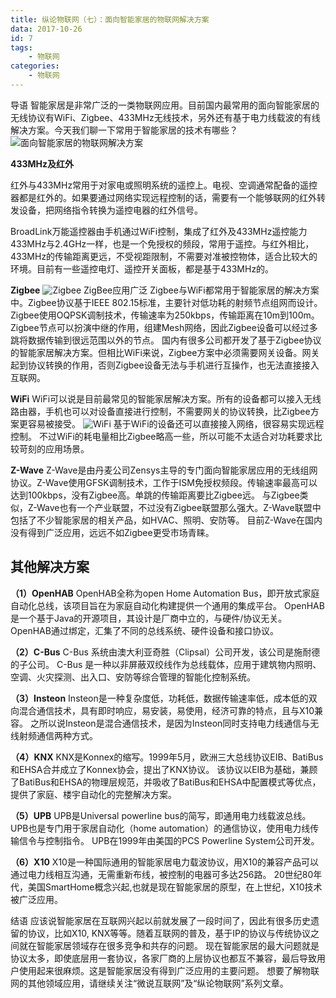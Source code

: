 ```yaml
---
title: 纵论物联网（七）：面向智能家居的物联网解决方案
data: 2017-10-26
id: 7
tags:
    - 物联网
categories:
    - 物联网
---
```


导语
智能家居是非常广泛的一类物联网应用。目前国内最常用的面向智能家居的无线协议有WiFi、Zigbee、433MHz无线技术，另外还有基于电力线载波的有线解决方案。今天我们聊一下常用于智能家居的技术有哪些？
![面向智能家居的物联网解决方案](http://ovfro7ddi.bkt.clouddn.com/%E9%9D%A2%E5%90%91%E6%99%BA%E8%83%BD%E5%AE%B6%E5%B1%85%E7%9A%84%E7%89%A9%E8%81%94%E7%BD%91%E8%A7%A3%E5%86%B3%E6%96%B9%E6%A1%881.JPEG)
<!--more-->

__433MHz及红外__

红外与433MHz常用于对家电或照明系统的遥控上。电视、空调通常配备的遥控器都是红外的。如果要通过网络实现远程控制的话，需要有一个能够联网的红外转发设备，把网络指令转换为遥控电器的红外信号。

BroadLink万能遥控器由手机通过WiFi控制，集成了红外及433MHz遥控能力
433MHz与2.4GHz一样，也是一个免授权的频段，常用于遥控。与红外相比，433MHz的传输距离更远，不受视距限制，不需要对准被控物体，适合比较大的环境。目前有一些遥控电灯、遥控开关面板，都是基于433MHz的。

__Zigbee__
![Zigbee](http://ovfro7ddi.bkt.clouddn.com/%E9%9D%A2%E5%90%91%E6%99%BA%E8%83%BD%E5%AE%B6%E5%B1%85%E7%9A%84%E7%89%A9%E8%81%94%E7%BD%91%E8%A7%A3%E5%86%B3%E6%96%B9%E6%A1%882.JPEG)
ZigBee应用广泛
Zigbee与WiFi都常用于智能家居的解决方案中。Zigbee协议基于IEEE 802.15标准，主要针对低功耗的射频节点组网而设计。
Zigbee使用OQPSK调制技术，传输速率为250kbps，传输距离在10m到100m。
Zigbee节点可以扮演中继的作用，组建Mesh网络，因此Zigbee设备可以经过多跳将数据传输到很远范围以外的节点。
国内有很多公司都开发了基于Zigbee协议的智能家居解决方案。但相比WiFi来说，Zigbee方案中必须需要网关设备。网关起到协议转换的作用，否则Zigbee设备无法与手机进行互操作，也无法直接接入互联网。

__WiFi__
WiFi可以说是目前最常见的智能家居解决方案。所有的设备都可以接入无线路由器，手机也可以对设备直接进行控制，不需要网关的协议转换，比Zigbee方案更容易被接受。
![WiFi](http://ovfro7ddi.bkt.clouddn.com/%E9%9D%A2%E5%90%91%E6%99%BA%E8%83%BD%E5%AE%B6%E5%B1%85%E7%9A%84%E7%89%A9%E8%81%94%E7%BD%91%E8%A7%A3%E5%86%B3%E6%96%B9%E6%A1%883.JPEG)
基于WiFi的设备还可以直接接入网络，很容易实现远程控制。
不过WiFi的耗电量相比Zigbee略高一些，所以可能不太适合对功耗要求比较苛刻的应用场景。

__Z-Wave__
Z-Wave是由丹麦公司Zensys主导的专门面向智能家居应用的无线组网协议。Z-Wave使用GFSK调制技术，工作于ISM免授权频段。传输速率最高可以达到100kbps，没有Zigbee高。单跳的传输距离要比Zigbee远。
与Zigbee类似，Z-Wave也有一个产业联盟，不过没有Zigbee联盟那么强大。Z-Wave联盟中包括了不少智能家居的相关产品，如HVAC、照明、安防等。
目前Z-Wave在国内没有得到广泛应用，远远不如Zigbee更受市场青睐。

## __其他解决方案__
__（1）OpenHAB__
OpenHAB全称为open Home Automation Bus，即开放式家庭自动化总线，该项目旨在为家庭自动化构建提供一个通用的集成平台。
OpenHAB是一个基于Java的开源项目，其设计是厂商中立的，与硬件/协议无关。OpenHAB通过绑定，汇集了不同的总线系统、硬件设备和接口协议。

__（2）C-Bus__
C-Bus 系统由澳大利亚奇胜（Clipsal）公司开发，该公司是施耐德的子公司。
C-Bus 是一种以非屏蔽双绞线作为总线载体，应用于建筑物内照明、空调、火灾探测、出入口、安防等综合管理的智能化控制系统。

__（3）Insteon__
Insteon是一种复杂度低，功耗低，数据传输速率低，成本低的双向混合通信技术，具有即时响应，易安装，易使用，经济可靠的特点，且与X10兼容。
之所以说Insteon是混合通信技术，是因为Insteon同时支持电力线通信与无线射频通信两种方式。

__（4）KNX__
KNX是Konnex的缩写。1999年5月，欧洲三大总线协议EIB、BatiBus和EHSA合并成立了Konnex协会，提出了KNX协议。
该协议以EIB为基础，兼顾了BatiBus和EHSA的物理层规范，并吸收了BatiBus和EHSA中配置模式等优点，提供了家庭、楼宇自动化的完整解决方案。

__（5）UPB__
UPB是Universal powerline bus的简写，即通用电力线载波总线。UPB也是专门用于家居自动化（home automation）的通信协议，使用电力线传输信令与控制指令。
UPB在1999年由美国的PCS Powerline System公司开发。

__（6）X10__
X10是一种国际通用的智能家居电力载波协议，用X10的兼容产品可以通过电力线相互沟通，无需重新布线，被控制的电器可多达256路。
20世纪80年代，美国SmartHome概念兴起,也就是现在智能家居的原型，在上世纪，X10技术被广泛应用。

结语
应该说智能家居在互联网兴起以前就发展了一段时间了，因此有很多历史遗留的协议，比如X10, KNX等等。随着互联网的普及，基于IP的协议与传统协议之间就在智能家居领域存在很多竞争和共存的问题。
现在智能家居的最大问题就是协议太多，即使底层用一套协议，各家厂商的上层协议也都互不兼容，最后导致用户使用起来很麻烦。这是智能家居没有得到广泛应用的主要问题。
想要了解物联网的其他领域应用，请继续关注“微说互联网”及“纵论物联网”系列文章。
